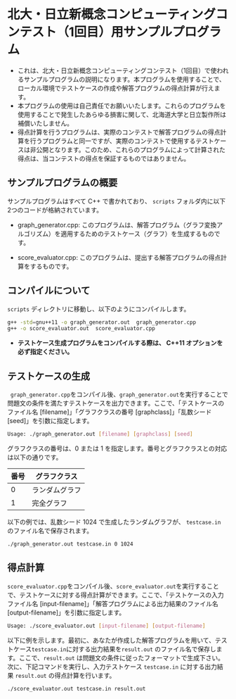 # 北大・日立新概念コンピューティングコンテスト（1回目）用サンプルプログラム

* これは、北大・日立新概念コンピューティングコンテスト（1回目）で使われるサンプルプログラムの説明になります。本プログラムを使用することで、ローカル環境でテストケースの作成や解答プログラムの得点計算が行えます。
* 本プログラムの使用は自己責任でお願いいたします。これらのプログラムを使用することで発生したあらゆる損害に関して、北海道大学と日立製作所は補償いたしません。
* 得点計算を行うプログラムは、実際のコンテストで解答プログラムの得点計算を行うプログラムと同一ですが、実際のコンテストで使用するテストケースは非公開となります。このため、これらのプログラムによって計算された得点は、当コンテストの得点を保証するものではありません。

## サンプルプログラムの概要

サンプルプログラムはすべて C++ で書かれており、 `scripts` フォルダ内に以下2つのコードが格納されています。

* graph_generator.cpp: このプログラムは、解答プログラム（グラフ変換アルゴリズム）を適用するためのテストケース（グラフ）を生成するものです。

* score_evaluator.cpp: このプログラムは、提出する解答プログラムの得点計算をするものです。


## コンパイルについて

`scripts` ディレクトリに移動し、以下のようにコンパイルします。

``` bash
g++ -std=gnu++11 -o graph_generator.out  graph_generator.cpp
g++ -o score_evaluator.out  score_evaluator.cpp
```

* **テストケース生成プログラムをコンパイルする際は、 C++11 オプションを必ず指定ください。**

## テストケースの生成

` graph_generator.cpp`をコンパイル後、`graph_generator.out`を実行することで問題文の条件を満たすテストケースを出力できます。ここで、「テストケースのファイル名 [filename]」「グラフクラスの番号 [graphclass]」「乱数シード [seed]」を引数に指定します。

``` bash
Usage: ./graph_generator.out [filename] [graphclass] [seed]
```

グラフクラスの番号は、0 または 1 を指定します。番号とグラフクラスとの対応は以下の通りです。

|番号|グラフクラス|
|---|---|
|0|ランダムグラフ|
|1|完全グラフ|

以下の例では、乱数シード 1024 で生成したランダムグラフが、 `testcase.in` のファイル名で保存されます。

``` bash
./graph_generator.out testcase.in 0 1024
```

## 得点計算

`score_evaluator.cpp`をコンパイル後、`score_evaluator.out`を実行することで、テストケースに対する得点計算ができます。ここで、「テストケースの入力ファイル名 [input-filename]」「解答プログラムによる出力結果のファイル名 [output-filename]」を引数に指定します。

``` bash
Usage: ./score_evaluator.out [input-filename] [output-filename]
```

以下に例を示します。最初に、あなたが作成した解答プログラムを用いて、テストケース`testcase.in`に対する出力結果を`result.out` のファイル名で保存します。ここで、`result.out` は問題文の条件に従ったフォーマットで生成下さい。次に、下記コマンドを実行し、入力テストケース `testcase.in` に対する出力結果 `result.out` の得点計算を行います。

``` bash
./score_evaluator.out testcase.in result.out
```
